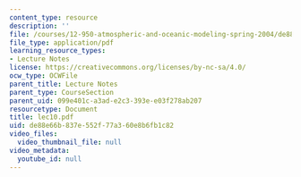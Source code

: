 ```yaml
---
content_type: resource
description: ''
file: /courses/12-950-atmospheric-and-oceanic-modeling-spring-2004/de88e66b837e552f77a360e8b6fb1c82_lec10.pdf
file_type: application/pdf
learning_resource_types:
- Lecture Notes
license: https://creativecommons.org/licenses/by-nc-sa/4.0/
ocw_type: OCWFile
parent_title: Lecture Notes
parent_type: CourseSection
parent_uid: 099e401c-a3ad-e2c3-393e-e03f278ab207
resourcetype: Document
title: lec10.pdf
uid: de88e66b-837e-552f-77a3-60e8b6fb1c82
video_files:
  video_thumbnail_file: null
video_metadata:
  youtube_id: null
---
```

